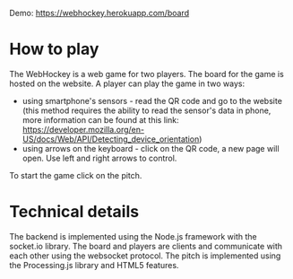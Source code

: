 Demo: https://webhockey.herokuapp.com/board

# How to play
The WebHockey is a web game for two players. The board for the game is hosted on the website. A player can play the game in two ways: 

* using smartphone's sensors - read the QR code and go to the website (this method requires the ability to read the sensor's data in phone, more information can be found at this link: https://developer.mozilla.org/en-US/docs/Web/API/Detecting_device_orientation)
* using arrows on the keyboard - click on the QR code, a new page will open. Use left and right arrows to control.

To start the game click on the pitch.

# Technical details
The backend is implemented using the Node.js framework with the socket.io library. The board and players are clients and communicate with each other using the websocket protocol. The pitch is implemented using the Processing.js library and HTML5 features.
